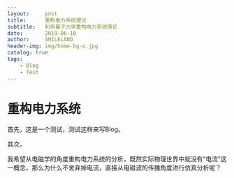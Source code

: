 ```yaml
---
layout:     post
title:      重构电力系统理论
subtitle:   利用量子力学重构电力系统理论
date:       2019-06-10
author:     SMILELAND
header-img: img/home-bg-o.jpg
catalog: true
tags:
    - Blog
    - Test
---
```



# 重构电力系统



首先，这是一个测试，测试这样来写Blog。

其次。

我希望从电磁学的角度重构电力系统的分析，既然实际物理世界中就没有“电流”这一概念，那么为什么不舍弃掉电流，直接从电磁波的传播角度进行仿真分析呢？

